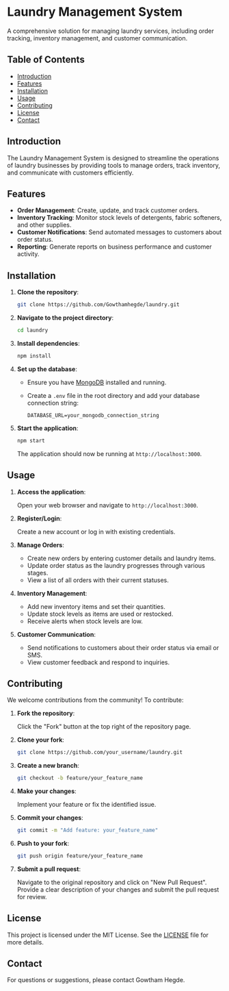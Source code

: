 
# Laundry Management System

A comprehensive solution for managing laundry services, including order tracking, inventory management, and customer communication.

## Table of Contents

- [Introduction](#introduction)
- [Features](#features)
- [Installation](#installation)
- [Usage](#usage)
- [Contributing](#contributing)
- [License](#license)
- [Contact](#contact)

## Introduction

The Laundry Management System is designed to streamline the operations of laundry businesses by providing tools to manage orders, track inventory, and communicate with customers efficiently.

## Features

- **Order Management**: Create, update, and track customer orders.
- **Inventory Tracking**: Monitor stock levels of detergents, fabric softeners, and other supplies.
- **Customer Notifications**: Send automated messages to customers about order status.
- **Reporting**: Generate reports on business performance and customer activity.

## Installation

1. **Clone the repository**:

   ```bash
   git clone https://github.com/Gowthamhegde/laundry.git
   ```

2. **Navigate to the project directory**:

   ```bash
   cd laundry
   ```

3. **Install dependencies**:

   ```bash
   npm install
   ```

4. **Set up the database**:

   - Ensure you have [MongoDB](https://www.mongodb.com/) installed and running.
   - Create a `.env` file in the root directory and add your database connection string:

     ```env
     DATABASE_URL=your_mongodb_connection_string
     ```

5. **Start the application**:

   ```bash
   npm start
   ```

   The application should now be running at `http://localhost:3000`.

## Usage

1. **Access the application**:

   Open your web browser and navigate to `http://localhost:3000`.

2. **Register/Login**:

   Create a new account or log in with existing credentials.

3. **Manage Orders**:

   - Create new orders by entering customer details and laundry items.
   - Update order status as the laundry progresses through various stages.
   - View a list of all orders with their current statuses.

4. **Inventory Management**:

   - Add new inventory items and set their quantities.
   - Update stock levels as items are used or restocked.
   - Receive alerts when stock levels are low.

5. **Customer Communication**:

   - Send notifications to customers about their order status via email or SMS.
   - View customer feedback and respond to inquiries.

## Contributing

We welcome contributions from the community! To contribute:

1. **Fork the repository**:

   Click the "Fork" button at the top right of the repository page.

2. **Clone your fork**:

   ```bash
   git clone https://github.com/your_username/laundry.git
   ```

3. **Create a new branch**:

   ```bash
   git checkout -b feature/your_feature_name
   ```

4. **Make your changes**:

   Implement your feature or fix the identified issue.

5. **Commit your changes**:

   ```bash
   git commit -m "Add feature: your_feature_name"
   ```

6. **Push to your fork**:

   ```bash
   git push origin feature/your_feature_name
   ```

7. **Submit a pull request**:

   Navigate to the original repository and click on "New Pull Request". Provide a clear description of your changes and submit the pull request for review.

## License

This project is licensed under the MIT License. See the [LICENSE](LICENSE) file for more details.

## Contact

For questions or suggestions, please contact Gowtham Hegde.
